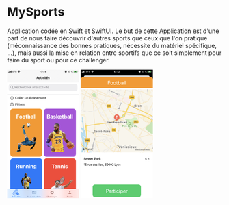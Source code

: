 # MySports

Application codée en Swift et SwiftUI.
Le but de cette Application est d'une part de nous faire découvrir d'autres sports que ceux que l'on pratique (méconnaissance des bonnes pratiques, nécessite du matériel spécifique, ...), mais aussi la mise en relation entre sportifs que ce soit simplement pour faire du sport ou pour ce challenger.

<img src="https://github.com/Abdelkrimnaji/MySports-iOS/blob/master/IMG_9F54712FEFDF-1.jpeg" height="300px" height="auto">    <img src="https://github.com/Abdelkrimnaji/MySports-iOS/blob/master/IMG_0F2EC0CFAF48-1.jpeg" height="300px" height="auto">
